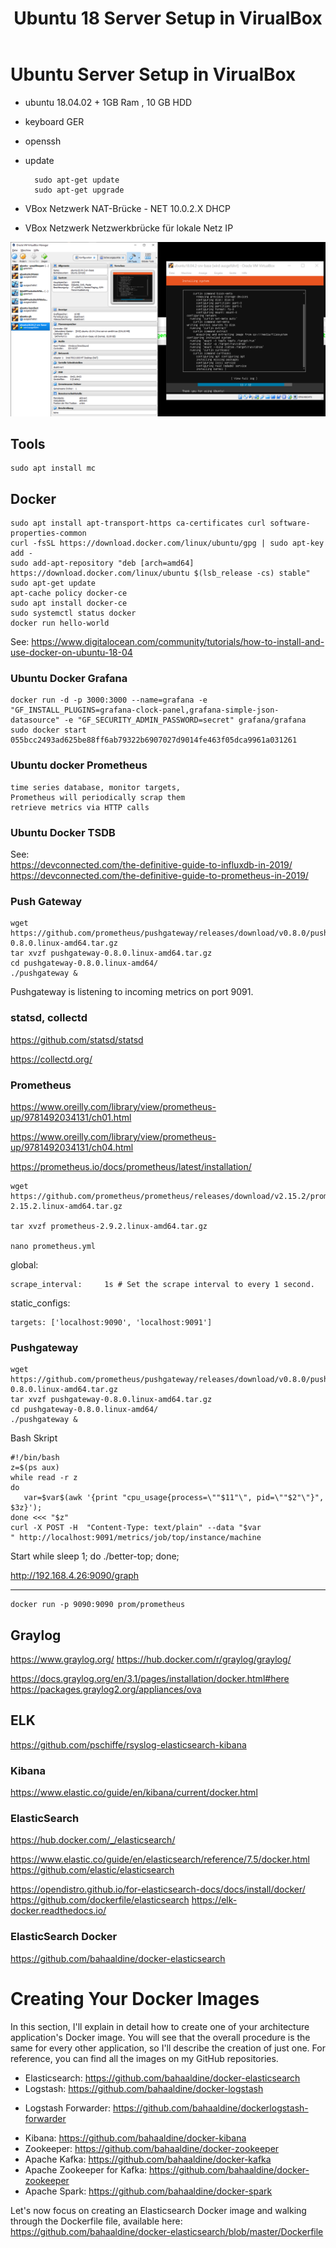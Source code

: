 ﻿---
layout: post
title: Ubuntu 18 Server Setup in VirualBox
categories: [ubuntu]
tags: [ubuntu,server]
--- 

# Ubuntu Server Setup in VirualBox

- ubuntu 18.04.02 + 1GB Ram , 10 GB HDD
- keyboard GER 
- openssh 
- update 

        sudo apt-get update
        sudo apt-get upgrade 
- VBox Netzwerk NAT-Brücke - NET 10.0.2.X DHCP 
- VBox Netzwerk Netzwerkbrücke für lokale Netz IP 
 

![2020 01 22 Ubuntu Srv Setup1](../pic/2020-01-22-ubuntu-srv-setup1.png)

## Tools

    sudo apt install mc 

## Docker

    sudo apt install apt-transport-https ca-certificates curl software-properties-common
    curl -fsSL https://download.docker.com/linux/ubuntu/gpg | sudo apt-key add -
    sudo add-apt-repository "deb [arch=amd64] https://download.docker.com/linux/ubuntu $(lsb_release -cs) stable"
    sudo apt-get update
    apt-cache policy docker-ce
    sudo apt install docker-ce
    sudo systemctl status docker
    docker run hello-world


See: https://www.digitalocean.com/community/tutorials/how-to-install-and-use-docker-on-ubuntu-18-04

### Ubuntu Docker Grafana 

    docker run -d -p 3000:3000 --name=grafana -e "GF_INSTALL_PLUGINS=grafana-clock-panel,grafana-simple-json-datasource" -e "GF_SECURITY_ADMIN_PASSWORD=secret" grafana/grafana
    sudo docker start 055bcc2493ad625be88ff6ab79322b6907027d9014fe463f05dca9961a031261


### Ubuntu docker Prometheus 
    time series database, monitor targets,
    Prometheus will periodically scrap them
    retrieve metrics via HTTP calls

### Ubuntu Docker TSDB 

See:    
    https://devconnected.com/the-definitive-guide-to-influxdb-in-2019/
    https://devconnected.com/the-definitive-guide-to-prometheus-in-2019/

### Push Gateway 
    wget https://github.com/prometheus/pushgateway/releases/download/v0.8.0/pushgateway-0.8.0.linux-amd64.tar.gz
    tar xvzf pushgateway-0.8.0.linux-amd64.tar.gz
    cd pushgateway-0.8.0.linux-amd64/   
    ./pushgateway & 

Pushgateway is listening to incoming metrics on port 9091.


### statsd, collectd

https://github.com/statsd/statsd 

https://collectd.org/ 

### Prometheus 

https://www.oreilly.com/library/view/prometheus-up/9781492034131/ch01.html

https://www.oreilly.com/library/view/prometheus-up/9781492034131/ch04.html

https://prometheus.io/docs/prometheus/latest/installation/ 


    wget https://github.com/prometheus/prometheus/releases/download/v2.15.2/prometheus-2.15.2.linux-amd64.tar.gz 

    tar xvzf prometheus-2.9.2.linux-amd64.tar.gz

    nano prometheus.yml

global:

    scrape_interval:     1s # Set the scrape interval to every 1 second.

static_configs:
  
    targets: ['localhost:9090', 'localhost:9091']


### Pushgateway

    wget https://github.com/prometheus/pushgateway/releases/download/v0.8.0/pushgateway-0.8.0.linux-amd64.tar.gz
    tar xvzf pushgateway-0.8.0.linux-amd64.tar.gz
    cd pushgateway-0.8.0.linux-amd64/
    ./pushgateway & 

Bash Skript 

    #!/bin/bash
    z=$(ps aux)
    while read -r z
    do
       var=$var$(awk '{print "cpu_usage{process=\""$11"\", pid=\""$2"\"}", $3z}');
    done <<< "$z"
    curl -X POST -H  "Content-Type: text/plain" --data "$var
    " http://localhost:9091/metrics/job/top/instance/machine

Start 
    while sleep 1; do ./better-top; done;

http://192.168.4.26:9090/graph 

---


    docker run -p 9090:9090 prom/prometheus

## Graylog 

<https://www.graylog.org/> 
<https://hub.docker.com/r/graylog/graylog/>

<https://docs.graylog.org/en/3.1/pages/installation/docker.html#here>
<https://packages.graylog2.org/appliances/ova>

## ELK 

<https://github.com/pschiffe/rsyslog-elasticsearch-kibana> 

### Kibana

<https://www.elastic.co/guide/en/kibana/current/docker.html>

### ElasticSearch 

<https://hub.docker.com/_/elasticsearch/>

<https://www.elastic.co/guide/en/elasticsearch/reference/7.5/docker.html>
<https://github.com/elastic/elasticsearch>

<https://opendistro.github.io/for-elasticsearch-docs/docs/install/docker/>
<https://github.com/dockerfile/elasticsearch>
<https://elk-docker.readthedocs.io/> 

### ElasticSearch Docker

<https://github.com/bahaaldine/docker-elasticsearch>

# Creating Your Docker Images
In this section, I'll explain in detail how to create one of your architecture application's Docker image. You
will see that the overall procedure is the same for every other application, so I'll describe the creation of
just one.
For reference, you can find all the images on my GitHub repositories.
* Elasticsearch: https://github.com/bahaaldine/docker-elasticsearch
* Logstash: https://github.com/bahaaldine/docker-logstash
+ Logstash Forwarder: https://github.com/bahaaldine/dockerlogstash-forwarder
* Kibana: https://github.com/bahaaldine/docker-kibana
* Zookeeper: https://github.com/bahaaldine/docker-zookeeper
* Apache Kafka: https://github.com/bahaaldine/docker-kafka
* Apache Zookeeper for Kafka: <https://github.com/bahaaldine/docker-zookeeper>
* Apache Spark: <https://github.com/bahaaldine/docker-spark>

Let's now focus on creating an Elasticsearch Docker image and walking through the Dockerfile file,
available here:
<https://github.com/bahaaldine/docker-elasticsearch/blob/master/Dockerfile>

